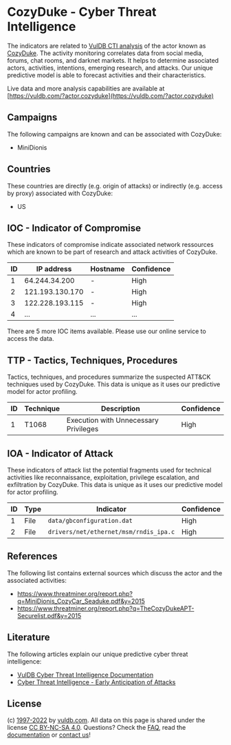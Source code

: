 # CozyDuke - Cyber Threat Intelligence

The indicators are related to [VulDB CTI analysis](https://vuldb.com/?kb.cti) of the actor known as [CozyDuke](https://vuldb.com/?actor.cozyduke). The activity monitoring correlates data from social media, forums, chat rooms, and darknet markets. It helps to determine associated actors, activities, intentions, emerging research, and attacks. Our unique predictive model is able to forecast activities and their characteristics.

Live data and more analysis capabilities are available at [https://vuldb.com/?actor.cozyduke](https://vuldb.com/?actor.cozyduke)

## Campaigns

The following campaigns are known and can be associated with CozyDuke:

* MiniDionis

## Countries

These countries are directly (e.g. origin of attacks) or indirectly (e.g. access by proxy) associated with CozyDuke:

* US

## IOC - Indicator of Compromise

These indicators of compromise indicate associated network ressources which are known to be part of research and attack activities of CozyDuke.

ID | IP address | Hostname | Confidence
-- | ---------- | -------- | ----------
1 | 64.244.34.200 | - | High
2 | 121.193.130.170 | - | High
3 | 122.228.193.115 | - | High
4 | ... | ... | ...

There are 5 more IOC items available. Please use our online service to access the data.

## TTP - Tactics, Techniques, Procedures

Tactics, techniques, and procedures summarize the suspected ATT&CK techniques used by CozyDuke. This data is unique as it uses our predictive model for actor profiling.

ID | Technique | Description | Confidence
-- | --------- | ----------- | ----------
1 | T1068 | Execution with Unnecessary Privileges | High

## IOA - Indicator of Attack

These indicators of attack list the potential fragments used for technical activities like reconnaissance, exploitation, privilege escalation, and exfiltration by CozyDuke. This data is unique as it uses our predictive model for actor profiling.

ID | Type | Indicator | Confidence
-- | ---- | --------- | ----------
1 | File | `data/gbconfiguration.dat` | High
2 | File | `drivers/net/ethernet/msm/rndis_ipa.c` | High

## References

The following list contains external sources which discuss the actor and the associated activities:

* https://www.threatminer.org/report.php?q=MiniDionis_CozyCar_Seaduke.pdf&y=2015
* https://www.threatminer.org/report.php?q=TheCozyDukeAPT-Securelist.pdf&y=2015

## Literature

The following articles explain our unique predictive cyber threat intelligence:

* [VulDB Cyber Threat Intelligence Documentation](https://vuldb.com/?kb.cti)
* [Cyber Threat Intelligence - Early Anticipation of Attacks](https://www.scip.ch/en/?labs.20201022)

## License

(c) [1997-2022](https://vuldb.com/?kb.changelog) by [vuldb.com](https://vuldb.com/?kb.about). All data on this page is shared under the license [CC BY-NC-SA 4.0](https://creativecommons.org/licenses/by-nc-sa/4.0/). Questions? Check the [FAQ](https://vuldb.com/?kb.faq), read the [documentation](https://vuldb.com/?kb) or [contact us](https://vuldb.com/?contact)!
